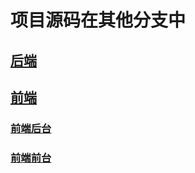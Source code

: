 # 项目源码在其他分支中
## [后端](https://github.com/jpdark957/guli/tree/back-end)
## [前端](https://github.com/jpdark957/guli/tree/front-end)
### [前端后台](https://github.com/jpdark957/guli/tree/front-end/guli_admin)
### [前端前台](https://github.com/jpdark957/guli/tree/front-end/guli_front)
